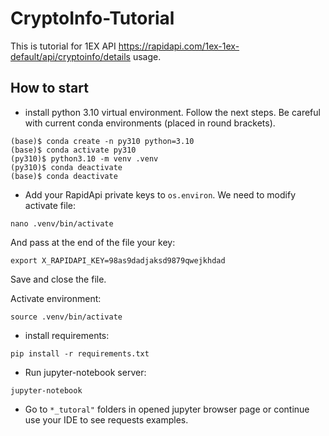 # CryptoInfo-Tutorial
This is tutorial for 1EX API https://rapidapi.com/1ex-1ex-default/api/cryptoinfo/details usage. 

## How to start
- install python 3.10 virtual environment. Follow the next steps. 
Be careful with current conda environments (placed in round brackets).  
```
(base)$ conda create -n py310 python=3.10
(base)$ conda activate py310
(py310)$ python3.10 -m venv .venv
(py310)$ conda deactivate
(base)$ conda deactivate
```
- Add your RapidApi private keys to ```os.environ```. We need to modify activate file:
```
nano .venv/bin/activate
```
And pass at the end of the file your key:
```
export X_RAPIDAPI_KEY=98as9dadjaksd9879qwejkhdad
```
Save and close the file. 

Activate environment:
```
source .venv/bin/activate
```
- install requirements:
```
pip install -r requirements.txt
```
- Run jupyter-notebook server:
```
jupyter-notebook
```
- Go to ```*_tutoral"``` folders in opened jupyter browser page or continue use your IDE to see requests examples. 